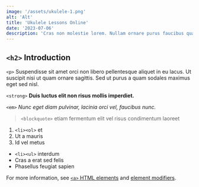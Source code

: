 ```yaml
---
image: '/assets/ukulele-1.png'
alt: 'Alt'
title: 'Ukulele Lessons Online'
date: '2023-07-06'
description: 'Cras non molestie lorem. Nullam ornare purus faucibus quam in pellentesque hendrerit. Facilisis sodales auctor quis lectus.'
---
```


## <code>&lt;h2&gt;</code> Introduction

<code>&lt;p&gt;</code> Suspendisse sit amet orci non libero pellentesque aliquet in eu lacus. Ut suscipit nisi ut quam ornare sagittis. Sed ut purus a quam sodales maximus eget sed nisl.

 <code>&lt;strong&gt;</code> **Duis luctus elit non risus mollis imperdiet.**
 
 <code>&lt;em&gt;</code> *Nunc eget diam pulvinar, lacinia orci vel, faucibus nunc.*

> <code>&lt;blockquote&gt;</code> etiam fermentum elit vel risus condimentum laoreet

1. <code>&lt;li&gt;</code><code>&lt;ol&gt;</code> et
2. Ut a mauris
3. Id vel metus

- <code>&lt;li&gt;</code><code>&lt;ul&gt;</code> interdum
- Cras a erat sed felis
- Phasellus feugiat sapien

For more information, see [<code>&lt;a&gt;</code> HTML elements](https://developer.mozilla.org/en-US/docs/Web/HTML/Element) and [element modifiers](https://tailwindcss.com/docs/typography-plugin#element-modifiers).